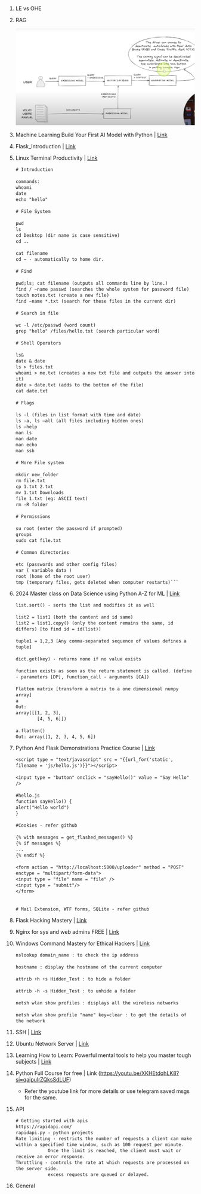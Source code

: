 # 

1. LE vs OHE
2. RAG

    ![alt text](image.png)

3. Machine Learning Build Your First AI Model with Python | [Link](https://github.com/Subin-Vidhu/2024/blob/main/Machine%20Learning%20Build%20Your%20First%20AI%20Model%20with%20Python/Class%2B11-12.ipynb)

4. Flask_Introduction | [Link](https://github.com/Subin-Vidhu/2024/tree/main/Flask_Introduction/FlaskIntroduction)

5. Linux Terminal Productivity | [Link](https://github.com/Subin-Vidhu/2024/blob/main/Linux%20Terminal%20Productivity/Linux%20Terminal%20Productivity.pdf)

    ```
    # Introduction

    commands:
    whoami
    date
    echo "hello"

    # File System

    pwd
    ls
    cd Desktop (dir name is case sensitive)
    cd ..

    cat filename
    cd ~ - automatically to home dir.

    # Find

    pwd;ls; cat filename (outputs all commands line by line.)
    find / ~name passwd (searches the whole system for password file)
    touch notes.txt (create a new file)
    find ~name *.txt (search for these files in the current dir)

    # Search in file

    wc -l /etc/passwd (word count)
    grep "hello" /files/hello.txt (search particular word)

    # Shell Operators

    ls&
    date & date
    ls > files.txt
    whoami > me.txt (creates a new txt file and outputs the answer into it)
    date » date.txt (adds to the bottom of the file)
    cat date.txt

    # Flags

    ls -l (files in list format with time and date)
    ls -a, ls —all (all files including hidden ones)
    ls —help
    man ls
    man date
    man echo
    man ssh

    # More File system

    mkdir new_folder
    rm file.txt
    cp 1.txt 2.txt
    mv 1.txt Downloads
    file 1.txt (eg: ASCII text)
    rm -R folder

    # Permissions

    su root (enter the password if prompted)
    groups
    sudo cat file.txt

    # Common directories

    etc (passwords and other config files)
    var ( variable data )
    root (home of the root user)
    tmp (temporary files, gets deleted when computer restarts)```

6. 2024 Master class on Data Science using Python A-Z for ML | [Link](https://github.com/Subin-Vidhu/2024/tree/main/2024%20Master%20class%20on%20Data%20Science%20using%20Python%20A-Z%20for%20ML)

    ```
    list.sort() - sorts the list and modifies it as well

    list2 = list1 (both the content and id same)
    list2 = list1.copy() (only the content remains the same, id differs) [to find id = id(list)]

    tuple1 = 1,2,3 [Any comma-separated sequence of values defines a tuple]

    dict.get(key) - returns none if no value exists

    function exists as soon as the return statement is called. (define - parameters [DP], function_call - arguments [CA])

    Flatten matrix [transform a matrix to a one dimensional numpy array]
    a
    Out: 
    array([[1, 2, 3],
            [4, 5, 6]])
    
    a.flatten()
    Out: array([1, 2, 3, 4, 5, 6])

    ```

7. Python And Flask Demonstrations Practice Course | [Link](https://github.com/Subin-Vidhu/2024/tree/main/Python%20And%20Flask%20Demonstrations%20Practice%20Course)

    ```
    <script type = "text/javascript" src = "{{url_for('static', filename = 'js/hello.js')}}"></script>

    <input type = "button" onclick = "sayHello()" value = "Say Hello" />

    #hello.js
    function sayHello() {
    alert("Hello world")
    }

    #Cookies - refer github

    {% with messages = get_flashed_messages() %}
    {% if messages %}
    ...
    {% endif %}

    <form action = "http://localhost:5000/uploader" method = "POST" enctype = "multipart/form-data">
    <input type = "file" name = "file" />
    <input type = "submit"/>
    </form>


    # Mail Extension, WTF forms, SQLite - refer github
    ```

8. Flask Hacking Mastery | [Link](https://github.com/Subin-Vidhu/2024/tree/main/Flask%20Hacking%20Mastery)

9. Nginx for sys and web admins FREE | [Link](https://github.com/Subin-Vidhu/2024/tree/main/Nginx%20for%20sys%20and%20web%20admins%20FREE)

10. Windows Command Mastery for Ethical Hackers | [Link](https://github.com/Subin-Vidhu/2024/tree/main/Windows%20Command%20Mastery%20for%20Ethical%20Hackers)

    ```
    nslookup domain_name : to check the ip address

    hostname : display the hostname of the current computer

    attrib +h +s Hidden_Test : to hide a folder

    attrib -h -s Hidden_Test : to unhide a folder

    netsh wlan show profiles : displays all the wireless networks

    netsh wlan show profile "name" key=clear : to get the details of the network
    ```

11. SSH | [Link](https://github.com/Subin-Vidhu/2024/tree/main/SSH)

12. Ubuntu Network Server | [Link](https://github.com/Subin-Vidhu/2024/tree/main/Ubuntu%20Network%20Server)

13. Learning How to Learn: Powerful mental tools to help you master tough subjects | [Link](https://github.com/Subin-Vidhu/2024/tree/main/Learning%20How%20to%20Learn)

14. Python Full Course for free | Link (https://youtu.be/XKHEtdqhLK8?si=qaipuIrZQksSdLUF)

    - Refer the youtube link for more details or use telegram saved msgs for the same.

15. API

    ```
    # Getting started with apis
    https://rapidapi.com/
    rapidapi.py - python projects
    Rate limiting - restricts the number of requests a client can make within a specified time window, such as 100 request per minute.
                Once the limit is reached, the client must wait or receive an error response.
    Throttling - controls the rate at which requests are processed on the server side.
                excess requests are queued or delayed.
    ```

16. General

